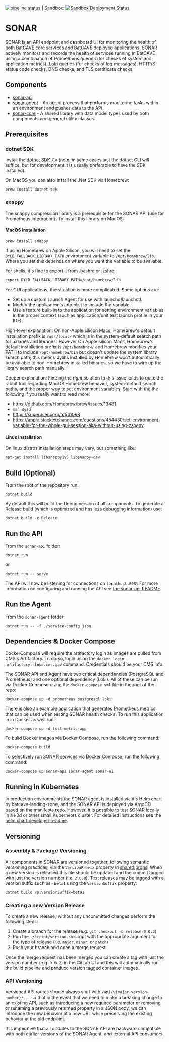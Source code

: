 [![pipeline status](https://code.batcave.internal.cms.gov/ado-repositories/oit/waynetech/sonar/badges/main/pipeline.svg)](https://code.batcave.internal.cms.gov/ado-repositories/oit/waynetech/sonar/-/commits/main) | Sandbox: [![Sandbox Deployment Status](https://argocd.batcave-impl.internal.cms.gov/api/badge?name=sonar&revision=true)](https://argocd.batcave-impl.internal.cms.gov/applications/sonar)

# SONAR

SONAR is an API endpoint and dashboard UI for monitoring the health of both BatCAVE core services and BatCAVE deployed applications. SONAR actively monitors and records the health of services running in BatCAVE using a combination of Prometheus queries (for checks of system and application metrics), Loki queries (for checks of log messages), HTTP/S status code checks, DNS checks, and TLS certificate checks.

## Components

 * [sonar-api](sonar-api/)
 * [sonar-agent](sonar-agent/) - An agent process that performs monitoring tasks within an environment and pushes data to the API.
 * [sonar-core](sonar-core/) - A shared library with data model types used by both components and general utility classes.

## Prerequisites

### dotnet SDK

Install the [dotnet SDK 7.x](https://dotnet.microsoft.com/en-us/download) (note: in some cases just the dotnet CLI will suffice, but for development it is usually preferable to have the SDK installed).

On MacOS you can also install the .Net SDK via Homebrew:

```
brew install dotnet-sdk
```

### snappy

The snappy compression library is a prerequisite for the SONAR API (use for Prometheus integration). To install this library on MacOS:

#### MacOS Installation

```
brew install snappy
```

If using Homebrew on Apple Silicon, you will need to set the `DYLD_FALLBACK_LIBRARY_PATH` environment variable to `/opt/homebrew/lib`. Where you set this depends on where you want the variable to be available.

For shells, it's fine to export it from .bashrc or .zshrc:

```shell
export DYLD_FALLBACK_LIBRARY_PATH=/opt/homebrew/lib
```

For GUI applications, the situation is more complicated. Some options are:
- Set up a custom Launch Agent for use with launchd/launchctl.
- Modify the application's Info.plist to include the variable.
- Use a feature built-in to the application for setting environment variables in the proper context (such as application/unit test launch profile in your IDE).

High-level explanation: On non-Apple silicon Macs, Homebrew's default installation prefix is `/usr/local/` which is in the system-default search path for binaries and libraries. However On Apple silicon Macs, Homebrew's default installation prefix is `/opt/homebrew/` and Homebrew modifies your PATH to include `/opt/homebrew/bin` but doesn't update the system library search path; this means dylibs installed by Homebrew won't automatically be available to non-Homebrew installed binaries, so we have to wire up the library search path manually.

Deeper explanation: Finding the *right* solution to this issue leads to quite the rabbit trail regarding MacOS Homebrew behavior, system-default search paths, and the proper way to set environment variables. Start with the the following if you really want to read more:
- https://github.com/Homebrew/brew/issues/13481.
- `man dyld`
- https://superuser.com/a/541068
- https://apple.stackexchange.com/questions/454430/set-environment-variable-for-the-whole-gui-session-aka-without-using-zshenv

#### Linux Installation
On linux distros installation steps may vary, but something like:

```
apt-get install libsnappy1v5 libsnappy-dev
```

## Build (Optional)

From the root of the repository run:

```
dotnet build
```

By default this will build the Debug version of all components. To generate a Release build (which is optimized and has less debugging information) use:

```
dotnet build -c Release
```

## Run the API

From the `sonar-api` folder:

```
dotnet run
```

or

```
dotnet run -- serve
```

The API will now be listening for connections on `localhost:8081`
For more information on configuring and running the API see [the sonar-api README](sonar-api/README.md).

## Run the Agent

From the `sonar-agent` folder:

```
dotnet run -- -f ./service-config.json
```

## Dependencies & Docker Compose
DockerCompose will require the artifactory login as images are pulled from CMS's Artifactory. To do so, login using the `docker login artifactory.cloud.cms.gov` command. Credentials should be your CMS info.

The SONAR API and Agent have two critical dependencies (PostgreSQL and Prometheus) and one optional dependency (Loki). All of these can be run via Docker Compose using the `docker-compose.yml` file in the root of the repo:

```
docker-compose up -d prometheus postgresql loki
```

There is also an example application that generates Prometheus metrics that can be used when testing SONAR health checks. To run this application in in Docker as well run:

```
docker-compose up -d test-metric-app
```


To build Docker images via Docker Compose, run the following command:

```
docker-compose build
```

To selectively run SONAR services via Docker Compose, run the following command:

```
docker-compose up sonar-api sonar-agent sonar-ui
```

## Running in Kubernetes

In production environments the SONAR agent is installed via it's Helm chart by batcave-landing-zone, and the SONAR API is deployed via ArgoCD based on the [manifests repo](https://code.batcave.internal.cms.gov/ado-repositories/oit/waynetech/manifests/). However, it is possible to test SONAR locally in a k3d or other small Kubernetes cluster. For detailed instructions see the [helm chart developer readme](./charts/README.md).

## Versioning

### Assembly & Package Versioning

All components in SONAR are versioned together, following semantic versioning practices, via the `VersionPrevix` property in [shared.props](shared.props). When a new version is released this file should be updated and the commit tagged with just the version number (i.e. `2.0.0`). Test releases may be tagged with a version suffix such as `-beta1` using the `VersionSuffix` property:

```
dotnet build /p:VersionSuffix=beta1
```

### Creating a new Version Release

To create a new release, without any uncommitted changes perform the following steps:

1. Create a branch for the release (e.g. `git checkout -b release-0.0.2`)
1. Run the `./script/version.sh` script with the appropriate argument for the type of release (i.e. `major`, `minor`, or `patch`)
1. Push your branch and open a merge request

Once the merge request has been merged you can create a tag with just the version number (e.g. `0.0.2`) in the GitLab UI and this will automatically run the build pipeline and produce version tagged container images.

### API Versioning

Versioned API routes should always start with `/api/v{major-version-number}/...` so that in the event that we need to make a breaking change to an existing API, such as introducing a new required parameter or removing or renaming a previously returned property in a JSON body, we can introduce the new behavior at a new URL while preserving the existing behavior at the old endpoint.

It is imperative that all updates to the SONAR API are backward compatible with both earlier versions of the SONAR Agent, and external API consumers.
